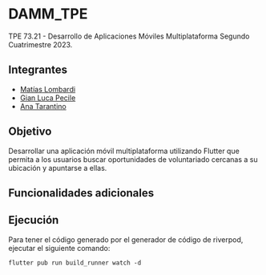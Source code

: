 # DAMM_TPE
TPE 73.21 - Desarrollo de Aplicaciones Móviles Multiplataforma Segundo Cuatrimestre 2023.

## Integrantes

- [Matías Lombardi](https://github.com/matiaslombardi)
- [Gian Luca Pecile](https://github.com/glpecile)
- [Ana Tarantino](https://github.com/anatarantino)

## Objetivo

Desarrollar una aplicación móvil multiplataforma utilizando Flutter que permita a los usuarios buscar oportunidades de voluntariado cercanas a su ubicación y apuntarse a ellas.

## Funcionalidades adicionales

## Ejecución

Para tener el código generado por el generador de código de riverpod, ejecutar el siguiente comando:

```shell
flutter pub run build_runner watch -d
```

